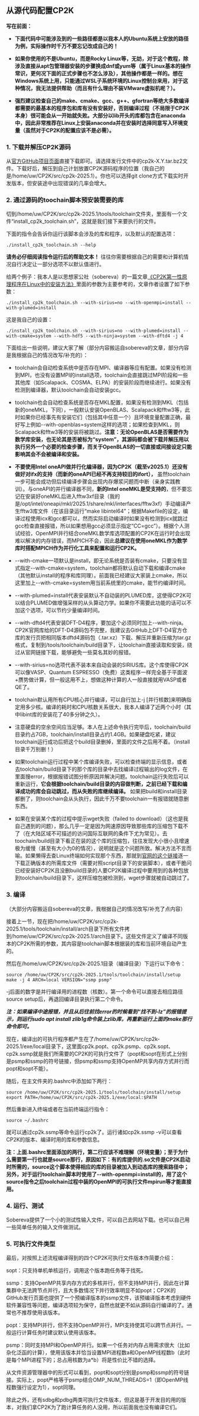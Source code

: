 ## 从源代码配置CP2K

**写在前面：**

- **下面代码中可能涉及到的一些路径都是以我本人的Ubuntu系统上安放的路径为例，实际操作时千万不要忘记改成自己的！**

- **如果你使用的不是Ubuntu，而是Rocky Linux等，无妨，对于这个教程，除涉及直接从apt包管理器安装的步骤换成dnf或yum等（属于Linux基本的操作常识，更何况下面的正式步骤也不怎么涉及），其他操作都是一样的。想在Windows系统上用，只能通过WSL子系统环境的Linux控制台来用，对于这种情况，我无法提供帮助（而且有什么理由不装VMware虚拟机呢？）。**

- **强烈建议检查自己的make、cmake、gcc、g++、gfortran等绝大多数编译都需要的最基本的程序包和库有没有安装好，否则编译过程（不局限于CP2K本身）很可能会从一开始就失败。大部分以lib开头的库都包含在anaconda中，因此非常推荐在Linux上安装anaconda并在安装时选择同意写入环境变量（虽然对于CP2K的配置应该不是必需）。**

### 1. 下载并解压CP2K源码

从[官方GitHub项目页面](https://github.com/cp2k/cp2k/releases/)直接下载即可。请选择发行文件中的cp2k-X.Y.tar.bz2文件。下载好后，解压到自己计划放置CP2K源码程序的位置（我自己的是/home/uw/CP2K/src/cp2k-2025.1）。你也可以选择git clone方式下载实时开发版本，但安装途中出现错误的几率会增大。

### 2. 通过源码的toochain脚本预安装需要的库

切到/home/uw/CP2K/src/cp2k-2025.1/tools/toolchain文件夹，里面有一个文件“install_cp2k_toolchain.sh”，这就是我们接下来要执行的文件。

下面的指令会告诉你运行该脚本会涉及的库和程序，以及默认的配置选项：

```shell
./install_cp2k_toolchain.sh --help
```

**请务必仔细阅读指令运行后的帮助文本！** 往往你需要根据自己的需要和计算机情况自行决定让一部分选项不以默认值进行。

给两个例子：我本人是以思想家公社（sobereva）的一篇文章[《CP2K第一性原理程序在Linux中的安装方法》](http://sobereva.com/586)里面的参数为主要参考的，文章作者设置了如下参数：

```shell
./install_cp2k_toolchain.sh --with-sirius=no --with-openmpi=install --with-plumed=install
```

这是我自己的设置：

```shell
./install_cp2k_toolchain.sh --with-sirius=no --with-plumed=install --with-cmake=system --with-hdf5 --with-ninja=system --with-dftd4 -j 4
```

下面给出一些说明，建议大家了解（部分内容搬运自sobereva的文章，部分内容是我根据自己的情况改写/补充的）：

* toolchain会自动检查系统中是否存在MPI、编译器等应有配置。如果没有检测到MPI，也没有设置MPI的install选项，toolchain会直接跳过MPI阶段和一些其他库（如Scalapack、COSMA、ELPA）的安装阶段而继续进行。如果没有检测到编译器，默认toolchain会自动安装gcc。

* toolchain也会自动检查系统是否存在MKL配置，如果没有检测到MKL（包括新的oneMKL，下同），一般默认安装OpenBLAS、Scalapack和fftw3等，此时如果你已经事先有安装它们（包括其中任意一个）且环境变量配置正确，最好写上例如\--with-openblas=system这样的选项；如果检查到MKL，则Scalapack和fftw3等的安装将被跳过。**注意：无论OpenBLAS是否需要作为数学库安装，也无论其是否被标为“system”，其源码都会被下载并解压用以执行另外一个必要的检查步骤，而关于OpenBLAS的一切直接或间接设定只能影响其会不会被编译和安装。**

* **不要使用Intel oneAPI做并行化编译器，因为CP2K（截至v2025.1）还没有做好对ifx的支持（而新的oneAPI已经不再支持较旧的ifort），** 虽然toolchain一步可能会成功但后续编译步骤会出现内存爆浆问题而中断（亲身实践教训）。与oneAPI的并行编译器不同，**新的Intel oneMKL是受支持的**，但不要忘记在安装好oneMKL后进入fftw3xf目录（我的是/opt/intel/oneapi/mkl/2025.1/share/mkl/interfaces/fftw3xf）手动编译产生fftw3库文件（在该目录运行“make libintel64”；根据Makefile的设定，编译过程使用icx和gcc都可以，然而实际启动编译时如果没有检测到icx就跳过gcc检查直接报错，所以如果想用gcc必须显示指定“CC=gcc”）。根据个人测试经验，OpenMPI并行结合oneMKL数学库选项配置的CP2K在运行时会出现难以解决的内存错误，而MPICH不会，因此**总建议在使用oneMKL作为数学库时搭配MPICH作为并行化工具来配置和运行CP2K。**

* \--with-cmake一项默认是install，即无论系统是否装有cmake，只要没有显式指定\--with-cmake=system，toolchain都将默认自动下载和编译cmake（其他默认install的程序和库同理）。前面我已经建议大家装上cmake，所以这里加上\--with-cmake=system用当前系统里的cmake，能节约编译时间。

* \--with-plumed=install代表安装默认不自动装的PLUMED库，这使得CP2K可以结合PLUMED做增强采样的从头算动力学。如果你不需要此功能的话可以不加这个选项，可以节约少量编译时间。

* \--with-dftd4代表安装DFT-D4程序，要加这个必须同时加上\--with-ninja。CP2K官网库给的DFT-D4源码包不完整，我建议去GitHub上DFT-D4官方仓库的发行页把相同版本dftd4源码包（.tar.xz）下载、解压并重新压缩为tar.gz格式，复制到/tools/toolchain/build目录下，让toolchain直接读取和安装，绕过从官网链接下载，能够避免一些莫名其妙的报错。

* \--with-sirius=no选项代表不装本来自动会装的SIRIUS库。这个库使得CP2K可以像VASP、Quantum ESPRESSO（免费）这类程序一样完全基于平面波+赝势做计算，但一般这用不上，想做这种计算的人一般直接就用VASP或者QE了。

* toolchain默认用所有CPU核心并行编译，可以自行加上-j [并行核数]来明确指定用多少核。编译的耗时和CPU核数关系很大，我本人编译了近两个小时（其中libint库的安装花了40多分钟之久）。

* 注意硬盘的空余空间应当足够。本人在上述命令执行完毕后，toolchain/build目录约占7GB，toolchain/install目录占约1.4GB。如果硬盘吃紧，建议toolchain运行成功后把这个build目录删掉，里面的文件之后用不着。（install目录千万别删！）

* 如果toolchain运行过程中某个库编译失败，可以检查终端的显示信息，或者去toolchain/build目录下的那个库的目录中去找编译过程输出的log文件，在里面搜error，根据报错试图分析原因并解决问题。toolchain运行失败后可以重新运行，**它会根据toolchain/build目录的内容做判断，之前已经下载和编译成功的库会自动跳过，而从失败的库继续编译。** 如果把build和install目录都删了，则toolchain会从头执行，因此千万不要toolchain一有报错就随意删东西。

* 如果在安装某个库的过程中提示wget失败（failed to download）（这也是我自己遇到的问题），那么几乎一定是因为网速原因导致那些库的压缩包下载不了（在大陆区域不可描述的访问国际互联网的条件下尤为常见）。去toochain/build目录下看正在装的这个库的压缩包，往往发现大小很小且增速极为缓慢（甚至有大小为0的情况），说明就是这个问题所致。解决方法不言而喻。如果懒得去查Linux终端如何实现那个东西，那就到[官网的这个链接](https://www.cp2k.org/static/downloads/)逐一下载正确版本的所需库文件（需要对照script目录下的安装脚本），或者干脆问已经安装好CP2K且没删build目录的人要CP2K编译过程中要用到的各种包放到toolchain/build目录下，这样压缩包被检测到，wget步骤就被自动跳过了。

### 3. 编译

（大部分内容搬运自sobereva的文章，我根据自己的情况改写/补充了点内容）

接着上一节，现在把/home/uw/CP2K/src/cp2k-2025.1/tools/toolchain/install/arch目录下所有文件拷到/home/uw/CP2K/src/cp2k-2025.1/arch目录下。这些文件定义了编译不同版本的CP2K所需的参数，其内容是toolchain脚本根据装的库和当前环境自动产生的。

然后在/home/uw/CP2K/src/cp2k-2025.1目录（编译目录）下运行以下命令：

```shell
source /home/uw/CP2K/src/cp2k-2025.1/tools/toolchain/install/setup
make -j 4 ARCH=local VERSION="ssmp psmp"
```

-j后面的数字是并行编译用的进程数（核数）。第一个命令可以直接去相应路径source setup后，再退回编译目录执行第二个命令。

***注：如果编译中途报错，并且从后往前找error的时候看到“找不到-lz”的报错提示，则运行sudo apt install zlib1g命令装上zlib库，再重新运行上面的make那行命令即可。***

现在，编译出的可执行程序都产生在了/home/uw/CP2K/src/cp2k-2025.1/exe/local目录下，这里面cp2k.popt、cp2k.psmp、cp2k.sopt、cp2k.ssmp就是我们所需要的CP2K的可执行文件了（popt和sopt在形式上分别是psmp和ssmp的符号链接，但psmp和ssmp支持OpenMP共享内存方式并行而popt和sopt不能）。

随后，在主文件夹的.bashrc中添加如下两行：

```shell
source /home/uw/CP2K/src/cp2k-2025.1/tools/toolchain/install/setup
export PATH=/home/uw/CP2K/src/cp2k-2025.1/exe/local:$PATH
```

然后重新进入终端或者在当前终端运行指令：

```shell
source ~/.bashrc
```

就可以通过cp2k.ssmp等命令运行cp2k了。运行诸如cp2k.ssmp -v可以查看CP2K的版本、编译时用的库和参数信息。

**注：上面.bashrc里面添加的两行，第二行应该不难理解（环境变量）；至于为什么需要第一行也就是source那行，原因如下：有的库提供的.so文件是CP2K启动时所需的，source这个脚本使得相应的库的目录被加入到动态库的搜索路径中；另外，对于运行toolchain脚本时使用了--with-openmpi=install的，用了这个source指令之后toolchain过程中装的OpenMPI的可执行文件mpirun等才能直接用。**

### 4. 运行、测试

Sobereva提供了一个小的测试性输入文件，可以自己去网站下载。也可以自己用一些简单任务的输入文件做测试。

### 5. 可执行文件类型

最后，对按照上述流程编译得到的四个CP2K可执行文件版本作简要介绍：

sopt：只支持单机单核运行，调用这个版本跑任务等于找死。

ssmp：支持OpenMP共享内存方式的多核并行，但不支持MPI并行，因此在计算集群中无法跨节点并行，且大多数情况下并行效率明显不如popt；CP2K的GitHub发行页面也提供了一个预编译版本的ssmp文件，该预编译版本考虑到硬件软件兼容性等问题，编译选项较为保守，自然也就更不如从源码自行编译的了。通常也不推荐使用该版本。

popt：支持MPI并行，但不支持OpenMP并行，MPI支持使其可以跨节点并行。一般运行计算任务时建议默认使用该版本。

psmp：同时支持MPI和OpenMP并行。如果一个任务对内存占用需求很大（比如杂化泛函的计算），使用该版本并恰当设置MPI进程数a和OpenMP线程数b（此时是每个MPI进程下的；总占用核数为a*b）将是性价比不错的选择。

从文件资源管理器中的形式可以看到，popt和sopt分别是psmp和ssmp的符号链接。实际上，popt严格等于psmp结合OMP_NUM_THREADS=1（即OpenMP线程数强行设定为1），sopt同理。

除此之外，还有sdbg和pdbg两类可执行文件版本，但这是基于开发目的用的版本，对我们拿CP2K为了跑计算任务的人没用，所以前面我也没有编译它们。
